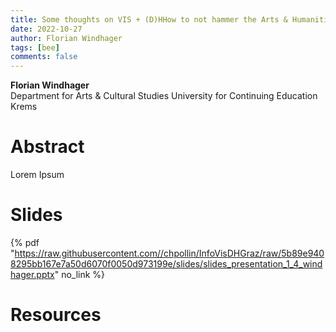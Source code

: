 ```yaml
---
title: Some thoughts on VIS + (D)HHow to not hammer the Arts & Humanities
date: 2022-10-27
author: Florian Windhager
tags: [bee]
comments: false
---
```


**Florian Windhager**\
Department for Arts & Cultural Studies University for Continuing Education Krems

# Abstract 

Lorem Ipsum

# Slides

{% pdf "https://raw.githubusercontent.com//chpollin/InfoVisDHGraz/raw/5b89e9408295bb167e7a50d6070f0050d973199e/slides/slides_presentation_1_4_windhager.pptx" no_link %}

# Resources
